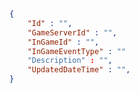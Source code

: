```csharp
```

```json
{
	"Id" : "",
	"GameServerId" : "",
	"InGameId" : "",
	"InGameEventType" : ""
	"Description" : "",
	"UpdatedDateTime" : "",
}
```
